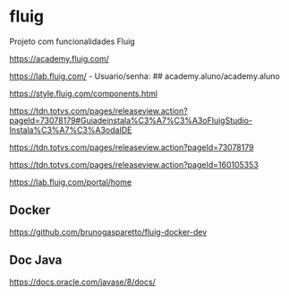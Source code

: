 # fluig
Projeto com funcionalidades Fluig

https://academy.fluig.com/

https://lab.fluig.com/ - Usuario/senha: ## academy.aluno/academy.aluno

https://style.fluig.com/components.html

https://tdn.totvs.com/pages/releaseview.action?pageId=73078179#Guiadeinstala%C3%A7%C3%A3oFluigStudio-Instala%C3%A7%C3%A3odaIDE

https://tdn.totvs.com/pages/releaseview.action?pageId=73078179

https://tdn.totvs.com/pages/releaseview.action?pageId=160105353

https://lab.fluig.com/portal/home

## Docker
https://github.com/brunogasparetto/fluig-docker-dev

## Doc Java
https://docs.oracle.com/javase/8/docs/
